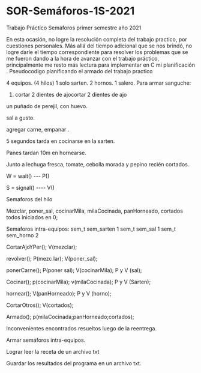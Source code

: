 # SOR-Semáforos-1S-2021
Trabajo Práctico Semáforos primer semestre año 2021


En esta ocasión, no logre la resolución completa del trabajo practico, por cuestiones personales. Más allá del tiempo adicional que se nos brindó, no logre darle el tiempo correspondiente para resolver los problemas que se me fueron dando a la hora de avanzar con el trabajo práctico, principalmente me resto más lectura para implementar en C mi planificación .
Pseudocodigo planificando el armado del trabajo practico

4 equipos. (4 hilos)
1 solo sarten.
2 hornos.
1 salero.
Para armar sanguche:

1.	cortar 2 dientes de ajocortar 2 dientes de ajo

un puñado de perejil, con huevo.

sal a gusto.

agregar carne, empanar .

5 segundos tarda en cocinarse en la sarten.

Panes tardan 10m en hornearse.

Junto a lechuga fresca, tomate, cebolla morada y pepino recién cortados.

W = wait() ---    P()

S =  signal() ---- V()

Semaforos del hilo

Mezclar, poner_sal, cocinarMila, milaCocinada, panHorneado, cortados  todos iniciados en 0;

Semaforos intra-equipos:
sem_t sem_sarten  1
sem_t sem_sal  1
sem_t sem_horno  2


 
  CortarAjoYPer();   	V(mezclar);	
  
revolver();	P(mezc lar); V(poner_sal);                   

ponerCarne();	P(poner sal); V(cocinarMila);	P y V (sal);

Cocinar();	p(cocinarMila); v(milaCocinada);	P y V (Sarten); 

hornear();	V(panHorneado);	P y V (horno); 

CortarOtros();	V(cortados);	

Armado();	p(milaCocinada;panHorneado;cortados);	
		

Inconvenientes encontrados resueltos luego de la reentrega.

Armar semáforos intra-equipos.

Lograr leer la receta de un archivo txt

Guardar los resultados del programa en un archivo txt.
